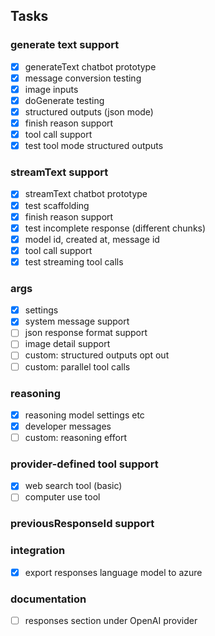 ## Tasks

### generate text support

- [x] generateText chatbot prototype
- [x] message conversion testing
- [x] image inputs
- [x] doGenerate testing
- [x] structured outputs (json mode)
- [x] finish reason support
- [x] tool call support
- [x] test tool mode structured outputs

### streamText support

- [x] streamText chatbot prototype
- [x] test scaffolding
- [x] finish reason support
- [x] test incomplete response (different chunks)
- [x] model id, created at, message id
- [x] tool call support
- [x] test streaming tool calls

### args

- [x] settings
- [x] system message support
- [ ] json response format support
- [ ] image detail support
- [ ] custom: structured outputs opt out
- [ ] custom: parallel tool calls

### reasoning

- [x] reasoning model settings etc
- [x] developer messages
- [ ] custom: reasoning effort

### provider-defined tool support

- [x] web search tool (basic)
- [ ] computer use tool

### previousResponseId support

### integration

- [x] export responses language model to azure

### documentation

- [ ] responses section under OpenAI provider

